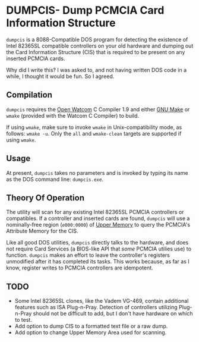 # DUMPCIS- Dump PCMCIA Card Information Structure
`dumpcis` is a 8088-Compatible DOS program for detecting the existence of
Intel 82365SL compatible controllers on your old hardware and dumping out
the Card Information Structure (CIS) that is required to be present on any
inserted PCMCIA cards.

Why did I write this? I was asked to, and not having written DOS code in a
while, I thought it would be fun. So I agreed.

## Compilation
`dumpcis` requires the [Open Watcom](http://openwatcom.com) C Compiler 1.9
and either [GNU Make](https://www.gnu.org/software/make/) or `wmake` (provided
with the Watcom C Compiler) to build.

If using `wmake`, make sure to invoke `wmake` in Unix-compatibility mode, as
follows: `wmake -u`. Only the `all` and `wmake-clean` targets are supported if
using `wmake`.

## Usage
At present, `dumpcis` takes no parameters and is invoked by typing its name as
the DOS command line: `dumpcis.exe`.

## Theory Of Operation
The utility will scan for any existing Intel 82365SL PCMCIA controllers or
compatibles. If a controller and inserted cards are found,
`dumpcis` will use a nominally-free region (`e000:0000`) of
[Upper Memory](https://en.wikipedia.org/wiki/Upper_memory_area) to query the
PCMCIA's Attribute Memory for the CIS.

Like all good DOS utilities, `dumpcis` directly talks to the hardware, and does
not require Card Services (a BIOS-like API that _some_ PCMCIA utilies use) to
function. `dumpcis` makes an effort to leave the controller's registers
unmodified after it has completed its tasks. This works because, as far as I
know, register writes to PCMCIA controllers are idempotent.

## TODO
* Some Intel 82365SL clones, like the Vadem VG-469, contain additional features
  such as ISA Plug-n-Pray. Detection of controllers utilizing Plug-n-Pray
  should not be difficult to add, but I don't have hardware on which to test.
* Add option to dump CIS to a formatted text file or a raw dump.
* Add option to change Upper Memory Area used for scanning.
